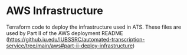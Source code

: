 # AWS Infrastructure

Terraform code to deploy the infrastructure used in ATS. These files are used by Part II of the AWS deployment README (https://github.iu.edu/IUBSSRC/automated-transcription-service/tree/main/aws#part-ii-deploy-infrastructure)
